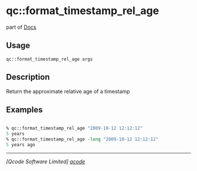 qc::format_timestamp_rel_age
============================

part of [Docs](.)

Usage
-----
`qc::format_timestamp_rel_age args`

Description
-----------
Return the approximate relative age of a timestamp

Examples
--------
```tcl

% qc::format_timestamp_rel_age "2009-10-12 12:12:12"
5 years
% qc::format_timestamp_rel_age -long "2009-10-12 12:12:12"
5 years ago
```

----------------------------------
*[Qcode Software Limited] [qcode]*

[qcode]: http://www.qcode.co.uk "Qcode Software"